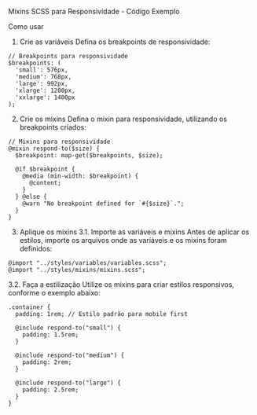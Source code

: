 Mixins SCSS para Responsividade - Código Exemplo

Como usar
1. Crie as variáveis
Defina os breakpoints de responsividade:
```
// Breakpoints para responsividade
$breakpoints: (
  'small': 576px,
  'medium': 768px,
  'large': 992px,
  'xlarge': 1200px,
  'xxlarge': 1400px
);
```


2. Crie os mixins
Defina o mixin para responsividade, utilizando os breakpoints criados:

```
// Mixins para responsividade
@mixin respond-to($size) {
  $breakpoint: map-get($breakpoints, $size);

  @if $breakpoint {
    @media (min-width: $breakpoint) {
      @content;
    }
  } @else {
    @warn "No breakpoint defined for `#{$size}`.";
  }
}
```


3. Aplique os mixins
3.1. Importe as variáveis e mixins
Antes de aplicar os estilos, importe os arquivos onde as variáveis e os mixins foram definidos:
```
@import "../styles/variables/variables.scss";
@import "../styles/mixins/mixins.scss";
```

3.2. Faça a estilização
Utilize os mixins para criar estilos responsivos, conforme o exemplo abaixo:
```
.container {
  padding: 1rem; // Estilo padrão para mobile first

  @include respond-to("small") {
    padding: 1.5rem;
  }

  @include respond-to("medium") {
    padding: 2rem;
  }

  @include respond-to("large") {
    padding: 2.5rem;
  }
}
```
